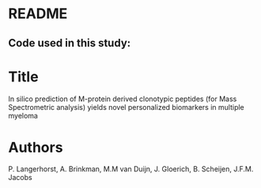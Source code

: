# README #



## Code used in this study:

# Title

In silico prediction of M-protein derived clonotypic peptides (for Mass Spectrometric analysis) yields novel personalized biomarkers in multiple myeloma

# Authors

P. Langerhorst, A. Brinkman, M.M van Duijn, J. Gloerich, B. Scheijen, J.F.M. Jacobs
